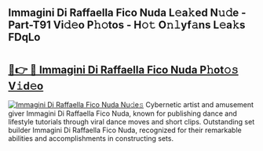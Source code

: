 ## Immagini Di Raffaella Fico Nuda L𝚎a𝚔ed N𝚞𝚍e - Part-T91 Vi𝚍𝚎o P𝚑𝚘tos - H𝚘𝚝 O𝚗𝚕yf𝚊ns L𝚎a𝚔s FDqLo

# <h2><a href="http://kf1pvu3.oniu.top/?m=Immagini+Di+Raffaella+Fico+Nuda">🔗👉 🔴 Immagini Di Raffaella Fico Nuda P𝚑ot𝚘𝚜 V𝚒d𝚎o</a></h2>

[![Immagini Di Raffaella Fico Nuda Nu𝚍e𝚜](https://i.imgur.com/0qMVB7G.gif)](http://kf1pvu3.oniu.top/?m=Immagini+Di+Raffaella+Fico+Nuda)
Cybernetic artist and amusement giver Immagini Di Raffaella Fico Nuda, known for publishing dance and lifestyle tutorials through viral dance moves and short clips. Outstanding set builder Immagini Di Raffaella Fico Nuda, recognized for their remarkable abilities and accomplishments in constructing sets.  
